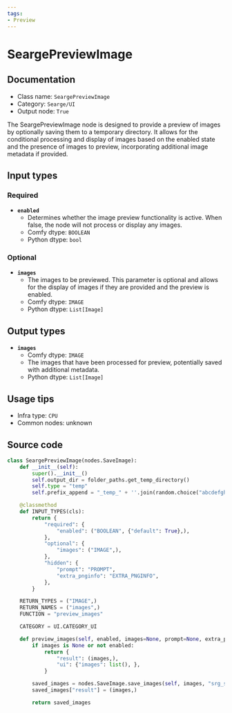 ```yaml
---
tags:
- Preview
---
```


# SeargePreviewImage
## Documentation
- Class name: `SeargePreviewImage`
- Category: `Searge/UI`
- Output node: `True`

The SeargePreviewImage node is designed to provide a preview of images by optionally saving them to a temporary directory. It allows for the conditional processing and display of images based on the enabled state and the presence of images to preview, incorporating additional image metadata if provided.
## Input types
### Required
- **`enabled`**
    - Determines whether the image preview functionality is active. When false, the node will not process or display any images.
    - Comfy dtype: `BOOLEAN`
    - Python dtype: `bool`
### Optional
- **`images`**
    - The images to be previewed. This parameter is optional and allows for the display of images if they are provided and the preview is enabled.
    - Comfy dtype: `IMAGE`
    - Python dtype: `List[Image]`
## Output types
- **`images`**
    - Comfy dtype: `IMAGE`
    - The images that have been processed for preview, potentially saved with additional metadata.
    - Python dtype: `List[Image]`
## Usage tips
- Infra type: `CPU`
- Common nodes: unknown


## Source code
```python
class SeargePreviewImage(nodes.SaveImage):
    def __init__(self):
        super().__init__()
        self.output_dir = folder_paths.get_temp_directory()
        self.type = "temp"
        self.prefix_append = "_temp_" + ''.join(random.choice("abcdefghijklmnopqrstupvxyz") for _ in range(5))

    @classmethod
    def INPUT_TYPES(cls):
        return {
            "required": {
                "enabled": ("BOOLEAN", {"default": True},),
            },
            "optional": {
                "images": ("IMAGE",),
            },
            "hidden": {
                "prompt": "PROMPT",
                "extra_pnginfo": "EXTRA_PNGINFO",
            },
        }

    RETURN_TYPES = ("IMAGE",)
    RETURN_NAMES = ("images",)
    FUNCTION = "preview_images"

    CATEGORY = UI.CATEGORY_UI

    def preview_images(self, enabled, images=None, prompt=None, extra_pnginfo=None):
        if images is None or not enabled:
            return {
                "result": (images,),
                "ui": {"images": list(), },
            }

        saved_images = nodes.SaveImage.save_images(self, images, "srg_sdxl_preview", prompt, extra_pnginfo)
        saved_images["result"] = (images,)

        return saved_images

```
